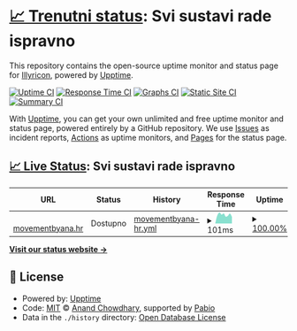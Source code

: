 # [📈 Trenutni status](https://status.movementbyana.hr): <!--live status--> **Svi sustavi rade ispravno**

This repository contains the open-source uptime monitor and status page for [Illyricon](https://status.movementbyana.hr), powered by [Upptime](https://github.com/upptime/upptime).

[![Uptime CI](https://github.com/Illyricon/movementbyana-status/workflows/Uptime%20CI/badge.svg)](https://github.com/Illyricon/movementbyana-status/actions?query=workflow%3A%22Uptime+CI%22)
[![Response Time CI](https://github.com/Illyricon/movementbyana-status/workflows/Response%20Time%20CI/badge.svg)](https://github.com/Illyricon/movementbyana-status/actions?query=workflow%3A%22Response+Time+CI%22)
[![Graphs CI](https://github.com/Illyricon/movementbyana-status/workflows/Graphs%20CI/badge.svg)](https://github.com/Illyricon/movementbyana-status/actions?query=workflow%3A%22Graphs+CI%22)
[![Static Site CI](https://github.com/Illyricon/movementbyana-status/workflows/Static%20Site%20CI/badge.svg)](https://github.com/Illyricon/movementbyana-status/actions?query=workflow%3A%22Static+Site+CI%22)
[![Summary CI](https://github.com/Illyricon/movementbyana-status/workflows/Summary%20CI/badge.svg)](https://github.com/Illyricon/movementbyana-status/actions?query=workflow%3A%22Summary+CI%22)

With [Upptime](https://upptime.js.org), you can get your own unlimited and free uptime monitor and status page, powered entirely by a GitHub repository. We use [Issues](https://github.com/Illyricon/movementbyana-status/issues) as incident reports, [Actions](https://github.com/Illyricon/movementbyana-status/actions) as uptime monitors, and [Pages](https://status.movementbyana.hr) for the status page.

## [📈 Live Status](https://demo.upptime.js.org): <!--live status--> **Svi sustavi rade ispravno**

<!--start: status pages-->
<!-- This summary is generated by Upptime (https://github.com/upptime/upptime) -->
<!-- Do not edit this manually, your changes will be overwritten -->
<!-- prettier-ignore -->
| URL | Status | History | Response Time | Uptime |
| --- | ------ | ------- | ------------- | ------ |
| <img alt="" src="https://icons.duckduckgo.com/ip3/movementbyana.hr.ico" height="13"> [movementbyana.hr](https://movementbyana.hr) | Dostupno | [movementbyana-hr.yml](https://github.com/Illyricon/movementbyana-status/commits/HEAD/history/movementbyana-hr.yml) | <details><summary><img alt="Response time graph" src="./graphs/movementbyana-hr/response-time-week.png" height="20"> 101ms</summary><br><a href="https://status.movementbyana.hr/history/movementbyana-hr"><img alt="Response time 101" src="https://img.shields.io/endpoint?url=https%3A%2F%2Fraw.githubusercontent.com%2FIllyricon%2Fmovementbyana-status%2FHEAD%2Fapi%2Fmovementbyana-hr%2Fresponse-time.json"></a><br><a href="https://status.movementbyana.hr/history/movementbyana-hr"><img alt="24-hour response time 101" src="https://img.shields.io/endpoint?url=https%3A%2F%2Fraw.githubusercontent.com%2FIllyricon%2Fmovementbyana-status%2FHEAD%2Fapi%2Fmovementbyana-hr%2Fresponse-time-day.json"></a><br><a href="https://status.movementbyana.hr/history/movementbyana-hr"><img alt="7-day response time 101" src="https://img.shields.io/endpoint?url=https%3A%2F%2Fraw.githubusercontent.com%2FIllyricon%2Fmovementbyana-status%2FHEAD%2Fapi%2Fmovementbyana-hr%2Fresponse-time-week.json"></a><br><a href="https://status.movementbyana.hr/history/movementbyana-hr"><img alt="30-day response time 101" src="https://img.shields.io/endpoint?url=https%3A%2F%2Fraw.githubusercontent.com%2FIllyricon%2Fmovementbyana-status%2FHEAD%2Fapi%2Fmovementbyana-hr%2Fresponse-time-month.json"></a><br><a href="https://status.movementbyana.hr/history/movementbyana-hr"><img alt="1-year response time 101" src="https://img.shields.io/endpoint?url=https%3A%2F%2Fraw.githubusercontent.com%2FIllyricon%2Fmovementbyana-status%2FHEAD%2Fapi%2Fmovementbyana-hr%2Fresponse-time-year.json"></a></details> | <details><summary><a href="https://status.movementbyana.hr/history/movementbyana-hr">100.00%</a></summary><a href="https://status.movementbyana.hr/history/movementbyana-hr"><img alt="All-time uptime 100.00%" src="https://img.shields.io/endpoint?url=https%3A%2F%2Fraw.githubusercontent.com%2FIllyricon%2Fmovementbyana-status%2FHEAD%2Fapi%2Fmovementbyana-hr%2Fuptime.json"></a><br><a href="https://status.movementbyana.hr/history/movementbyana-hr"><img alt="24-hour uptime 100.00%" src="https://img.shields.io/endpoint?url=https%3A%2F%2Fraw.githubusercontent.com%2FIllyricon%2Fmovementbyana-status%2FHEAD%2Fapi%2Fmovementbyana-hr%2Fuptime-day.json"></a><br><a href="https://status.movementbyana.hr/history/movementbyana-hr"><img alt="7-day uptime 100.00%" src="https://img.shields.io/endpoint?url=https%3A%2F%2Fraw.githubusercontent.com%2FIllyricon%2Fmovementbyana-status%2FHEAD%2Fapi%2Fmovementbyana-hr%2Fuptime-week.json"></a><br><a href="https://status.movementbyana.hr/history/movementbyana-hr"><img alt="30-day uptime 100.00%" src="https://img.shields.io/endpoint?url=https%3A%2F%2Fraw.githubusercontent.com%2FIllyricon%2Fmovementbyana-status%2FHEAD%2Fapi%2Fmovementbyana-hr%2Fuptime-month.json"></a><br><a href="https://status.movementbyana.hr/history/movementbyana-hr"><img alt="1-year uptime 100.00%" src="https://img.shields.io/endpoint?url=https%3A%2F%2Fraw.githubusercontent.com%2FIllyricon%2Fmovementbyana-status%2FHEAD%2Fapi%2Fmovementbyana-hr%2Fuptime-year.json"></a></details>

<!--end: status pages-->

[**Visit our status website →**](https://status.movementbyana.hr)

## 📄 License

- Powered by: [Upptime](https://github.com/upptime/upptime)
- Code: [MIT](./LICENSE) © [Anand Chowdhary](https://anandchowdhary.com), supported by [Pabio](https://pabio.com)
- Data in the `./history` directory: [Open Database License](https://opendatacommons.org/licenses/odbl/1-0/)
